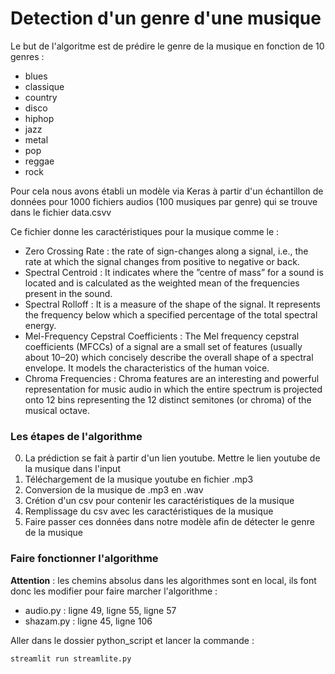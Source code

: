# Detection d'un genre d'une musique

Le but de l'algoritme est de prédire le genre de la musique en fonction de 10 genres : 
 - blues
 - classique
 - country
 - disco
 - hiphop
 - jazz
 - metal
 - pop
 - reggae
 - rock  

Pour cela nous avons établi un modèle via Keras à partir d'un échantillon de données pour 1000 fichiers audios (100 musiques par genre) qui se trouve dans le fichier data.csvv  

Ce fichier donne les caractéristiques pour la musique comme le :  
- Zero Crossing Rate : the rate of sign-changes along a signal, i.e., the rate at which the signal changes from positive to negative or back.  
- Spectral Centroid : It indicates where the ”centre of mass” for a sound is located and is calculated as the weighted mean of the frequencies present in the sound.  
- Spectral Rolloff : It is a measure of the shape of the signal. It represents the frequency below which a specified percentage of the total spectral energy.  
- Mel-Frequency Cepstral Coefficients : The Mel frequency cepstral coefficients (MFCCs) of a signal are a small set of features (usually about 10–20) which concisely describe the overall shape of a spectral envelope. It models the characteristics of the human voice.  
- Chroma Frequencies : Chroma features are an interesting and powerful representation for music audio in which the entire spectrum is projected onto 12 bins representing the 12 distinct semitones (or chroma) of the musical octave.  


### Les étapes de l'algorithme

0. La prédiction se fait à partir d'un lien youtube. Mettre le lien youtube de la musique dans l'input  
1. Téléchargement de la musique youtube en fichier .mp3  
2. Conversion de la musique de .mp3 en .wav  
3. Crétion d'un csv pour contenir les caractéristiques de la musique  
4. Remplissage du csv avec les caractéristiques de la musique
5. Faire passer ces données dans notre modèle afin de détecter le genre de la musique

### Faire fonctionner l'algorithme  

**Attention** : les chemins absolus dans les algorithmes sont en local, ils font donc les modifier pour faire marcher l'algorithme : 
- audio.py : ligne 49, ligne 55, ligne 57
- shazam.py : ligne 45, ligne 106

Aller dans le dossier python_script et lancer la commande :  
```
streamlit run streamlite.py
```

